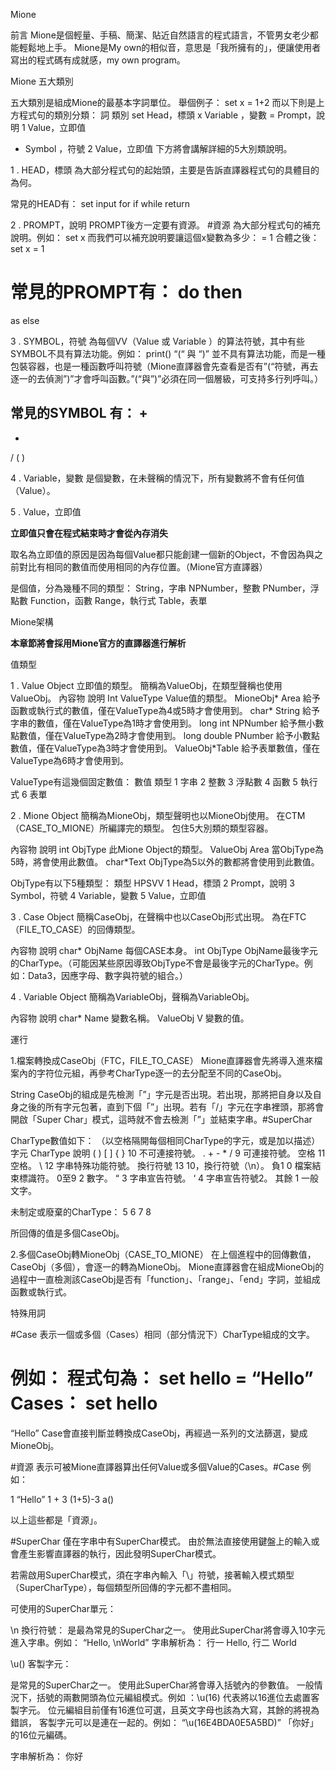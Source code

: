 Mione

前言
Mione是個輕量、手稿、簡潔、貼近自然語言的程式語言，不管男女老少都能輕鬆地上手。
Mione是My own的相似音，意思是「我所擁有的」，便讓使用者寫出的程式碼有成就感，my own program。


Mione 五大類別

五大類別是組成Mione的最基本字詞單位。
舉個例子：
set x = 1+2
而以下則是上方程式句的類別分類：
詞	類別
set	Head，標頭
x	Variable ，變數
=	Prompt，說明
1	Value，立即值
+	Symbol ，符號
2	Value，立即值
下方將會講解詳細的5大別類說明。


1 . HEAD，標頭
為大部分程式句的起始頭，主要是告訴直譯器程式句的具體目的為何。

常見的HEAD有：
set
input
for
if
while
return

2 . PROMPT，說明
PROMPT後方一定要有資源。
#資源 
為大部分程式句的補充說明。例如：
set x
而我們可以補充說明要讓這個x變數為多少：
= 1
合體之後：
set x = 1

常見的PROMPT有：
do
then
=
as
else


3 . SYMBOL，符號
為每個VV（Value 或 Variable ）的算法符號，其中有些SYMBOL不具有算法功能。例如：
print()
“(“ 與 “)” 並不具有算法功能，而是一種包裝容器，也是一種函數呼叫符號（Mione直譯器會先查看是否有”(“符號，再去逐一的去偵測”)”才會呼叫函數。”(“與”)”必須在同一個層級，可支持多行列呼叫。）

常見的SYMBOL 有：
+
-
*
/
(
)

4 . Variable，變數
是個變數，在未聲稱的情況下，所有變數將不會有任何值（Value）。

5 . Value，立即值

**立即值只會在程式結束時才會從內存消失**

取名為立即值的原因是因為每個Value都只能創建一個新的Object，不會因為與之前對比有相同的數值而使用相同的內存位置。（Mione官方直譯器）

是個值，分為幾種不同的類型：
String，字串
NPNumber，整數
PNumber，浮點數
Function，函數
Range，執行式
Table，表單


Mione架構

**本章節將會採用Mione官方的直譯器進行解析**



值類型



1 . Value Object 
立即值的類型。
簡稱為ValueObj，在類型聲稱也使用ValueObj。
內容物	說明
Int ValueType	Value值的類型。
MioneObj* Area	給予函數或執行式的數值，僅在ValueType為4或5時才會使用到。
char* String	給予字串的數值，僅在ValueType為1時才會使用到。
long int NPNumber	給予無小數點數值，僅在ValueType為2時才會使用到。
long double PNumber	給予小數點數值，僅在ValueType為3時才會使用到。
ValueObj*Table	給予表單數值，僅在ValueType為6時才會使用到。

ValueType有這幾個固定數值：
數值	類型
1	字串
2	整數
3	浮點數
4	函數
5	執行式
6 	表單




2 . Mione Object
簡稱為MioneObj，類型聲明也以MioneObj使用。
在CTM（CASE_TO_MIONE）所編譯完的類型。
包住5大別類的類型容器。


內容物	說明
int ObjType	此Mione Object的類型。
ValueObj Area	當ObjType為5時，將會使用此數值。
char*Text	ObjType為5以外的數都將會使用到此數值。

ObjType有以下5種類型：
類型	HPSVV
1	Head，標頭
2	Prompt，說明
3	Symbol，符號
4	Variable，變數
5	Value，立即值

3 . Case Object
簡稱CaseObj，在聲稱中也以CaseObj形式出現。
為在FTC（FILE_TO_CASE）的回傳類型。

內容物	說明
char* ObjName	每個CASE本身。
int ObjType	ObjName最後字元的CharType。（可能因某些原因導致ObjType不會是最後字元的CharType。例如：Data3，因應字母、數字與符號的組合。）


4 . Variable Object
簡稱為VariableObj，聲稱為VariableObj。

內容物	說明
char* Name	變數名稱。
ValueObj V	變數的值。





運行

1.檔案轉換成CaseObj（FTC，FILE_TO_CASE）
Mione直譯器會先將導入進來檔案內的字符位元組，再參考CharType逐一的去分配至不同的CaseObj。

String CaseObj的組成是先檢測「”」字元是否出現。若出現，那將把自身以及自身之後的所有字元包著，直到下個「”」出現。若有「/」字元在字串裡頭，那將會開啟「Super Char」模式，這時就不會去檢測「”」並結束字串。#SuperChar 

CharType數值如下：
（以空格隔開每個相同CharType的字元，或是加以描述）
字元	CharType	說明
( ) [ ] { }	10	不可連接符號。
. + - * /	9	可連接符號。
空格	11	空格。
\	12	字串特殊功能符號。
換行符號	13	10，換行符號（\n）。
負1	0	檔案結束標識符。
0至9	2	數字。
“	3	字串宣告符號。
‘	4	字串宣告符號2。
其餘	1	一般文字。

未制定或廢棄的CharType：
5
6
7
8

所回傳的值是多個CaseObj。




2.多個CaseObj轉MioneObj（CASE_TO_MIONE）
在上個進程中的回傳數值，CaseObj（多個），會逐一的轉為MioneObj。
Mione直譯器會在組成MioneObj的過程中一直檢測該CaseObj是否有「function」、「range」、「end」字詞，並組成函數或執行式。

特殊用詞

#Case 
表示一個或多個（Cases）相同（部分情況下）CharType組成的文字。

例如：
程式句為：
set hello = “Hello”
Cases：
set
hello
=
“Hello”
Case會直接判斷並轉換成CaseObj，再經過一系列的文法篩選，變成MioneObj。


#資源
表示可被Mione直譯器算出任何Value或多個Value的Cases。#Case 
例如：

1
“Hello”
1 + 3
(1+5)-3
a()

以上這些都是「資源」。

#SuperChar 
僅在字串中有SuperChar模式。
由於無法直接使用鍵盤上的輸入或會產生影響直譯器的執行，因此發明SuperChar模式。

若需啟用SuperChar模式，須在字串內輸入「\」符號，接著輸入模式類型（SuperCharType），每個類型所回傳的字元都不盡相同。

可使用的SuperChar單元：

\n 換行符號：
是最為常見的SuperChar之一。
使用此SuperChar將會導入10字元進入字串。例如：
“Hello, \nWorld” 
字串解析為：
行一	Hello, 
行二	World

\u() 客製字元：

是常見的SuperChar之一。
使用此SuperChar將會導入括號內的參數值。
一般情況下，括號的兩數開頭為位元編組模式。例如 ：\u(16) 代表將以16進位去處置客製字元。
位元編組目前僅有16進位可選，且英文字母也該為大寫，其餘的將視為錯誤，
客製字元可以是連在一起的。例如：
“\u(16E4BDA0E5A5BD)”
「你好」的16位元編碼。
 
字串解析為：
你好
